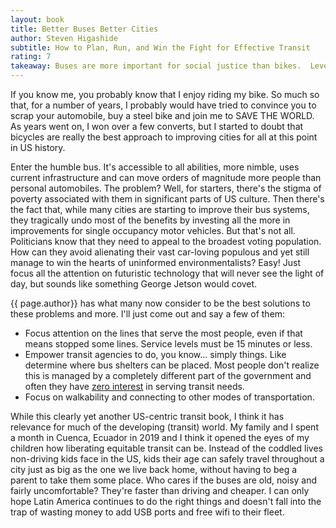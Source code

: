 ```yaml
---
layout: book
title: Better Buses Better Cities
author: Steven Higashide
subtitle: How to Plan, Run, and Win the Fight for Effective Transit
rating: 7
takeaway: Buses are more important for social justice than bikes.  Level of service and routes mean more than fluffy comforts transit agencies often focus on.
---
```


If you know me, you probably know that I enjoy riding my bike.  So much so
that, for a number of years, I probably would have tried to convince you to
scrap your automobile, buy a steel bike and join me to SAVE THE WORLD.  As
years went on, I won over a few converts, but I started to doubt that bicycles
are really the best approach to improving cities for all at this point in US
history.

Enter the humble bus.  It's accessible to all abilities, more nimble, uses
current infrastructure and can move orders of magnitude more people than
personal automobiles.  The problem?  Well, for starters, there's the stigma of
poverty associated with them in significant parts of US culture.  Then there's
the fact that, while many cities are starting to improve their bus systems,
they tragically undo most of the benefits by investing all the more in
improvements for single occupancy motor vehicles.  But that's not all.
Politicians know that they need to appeal to the broadest voting population.
How can they avoid alienating their vast car-loving populous and yet still
manage to win the hearts of uninformed environmentalists?  Easy!  Just focus
all the attention on futuristic technology that will never see the light of
day, but sounds like something George Jetson would covet.

{{ page.author}} has what many now consider to be the best solutions to these
problems and more.  I'll just come out and say a few of them:

* Focus attention on the lines that serve the most people, even if that means
  stopped some lines.  Service levels must be 15 minutes or less.
* Empower transit agencies to do, you know... simply things.  Like
  determine where bus shelters can be placed.  Most people don't realize this
is managed by a completely different part of the government and often they have
[zero interest](https://twitter.com/brentonson/status/1143866357932580869) in serving transit needs.  
* Focus on walkability and connecting to other modes of transportation.

While this clearly yet another US-centric transit book, I think it has
relevance for much of the developing (transit) world.  My family and I spent a
month in Cuenca, Ecuador in 2019 and I think it opened the eyes of my children
how liberating equitable transit can be.  Instead of the coddled lives
non-driving kids face in the US, kids their age can safely travel throughout a
city just as big as the one we live back home, without having to beg a parent
to take them some place.  Who cares if the buses are old, noisy and fairly
uncomfortable?  They're faster than driving and cheaper.  I can only hope Latin
America continues to do the right things and doesn't fall into the trap of
wasting money to add USB ports and free wifi to their fleet.

